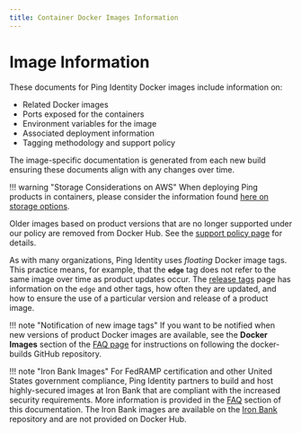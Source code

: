 ```yaml
---
title: Container Docker Images Information
---
```

# Image Information

These documents for Ping Identity Docker images include information on:

* Related Docker images
* Ports exposed for the containers
* Environment variables for the image
* Associated deployment information
* Tagging methodology and support policy

The image-specific documentation is generated from each new build ensuring these documents align with any changes over time.

!!! warning "Storage Considerations on AWS"
    When deploying Ping products in containers, please consider the information found [here on storage options](../reference/awsStorage.md).

Older images based on product versions that are no longer supported under our policy are removed from Docker Hub.  See the [support policy page](./imageSupport.md) for details.

As with many organizations, Ping Identity uses _floating_ Docker image tags. This practice means, for example, that the **`edge`** tag does not refer to the same image over time as product updates occur. The [release tags](./releaseTags.md) page has information on the `edge` and other tags, how often they are updated, and how to ensure the use of a particular version and release of a product image.

!!! note "Notification of new image tags"
    If you want to be notified when new versions of product Docker images are available, see the **Docker Images** section of the [FAQ page](../reference/faqs.md) for instructions on following the docker-builds GitHub repository.

!!! note "Iron Bank Images"
    For FedRAMP certification and other United States government compliance, Ping Identity partners to build and host highly-secured images at Iron Bank that are compliant with the increased security requirements.  More information is provided in the [FAQ](../reference/faqs.md) section of this documentation.  The Iron Bank images are available on the [Iron Bank](https://docs-ironbank.dso.mil/) repository and are not provided on Docker Hub.
